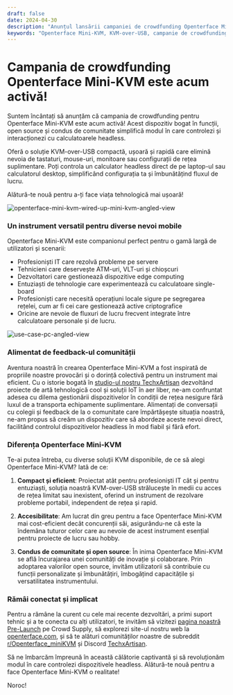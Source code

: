```yaml
---
draft: false
date: 2024-04-30
description: "Anunțul lansării campaniei de crowdfunding Openterface Mini-KVM - o soluție KVM-over-USB open source și accesibilă pentru controlul calculatoarelor headless. Perfect pentru profesioniști IT, dezvoltatori și entuziaști de tehnologie care caută gestionare eficientă a dispozitivelor."
keywords: "Openterface Mini-KVM, KVM-over-USB, campanie de crowdfunding, KVM open source, control calculator headless, instrument de rezolvare probleme IT, gestionare dispozitive, soluție KVM portabilă, TechxArtisan, KVM accesibil"
---
```


# Campania de crowdfunding Openterface Mini-KVM este acum activă!

Suntem încântați să anunțăm că campania de crowdfunding pentru Openterface Mini-KVM este acum activă! Acest dispozitiv bogat în funcții, open source și condus de comunitate simplifică modul în care controlezi și interacționezi cu calculatoarele headless.

Oferă o soluție KVM-over-USB compactă, ușoară și rapidă care elimină nevoia de tastaturi, mouse-uri, monitoare sau configurații de rețea suplimentare. Poți controla un calculator headless direct de pe laptop-ul sau calculatorul desktop, simplificând configurația ta și îmbunătățind fluxul de lucru.

Alătură-te nouă pentru a-ți face viața tehnologică mai ușoară!

![openterface-mini-kvm-wired-up-mini-kvm-angled-view](https://www.crowdsupply.com/img/418f/c93dc838-7dbf-4281-b6e0-16f1bee6418f/openterface-mini-kvm-wired-up-mini-kvm-angled-view_jpg_gallery-lg.jpg)

### Un instrument versatil pentru diverse nevoi mobile

Openterface Mini-KVM este companionul perfect pentru o gamă largă de utilizatori și scenarii:

- Profesioniști IT care rezolvă probleme pe servere
- Tehnicieni care deservește ATM-uri, VLT-uri și chioșcuri
- Dezvoltatori care gestionează dispozitive edge computing
- Entuziaști de tehnologie care experimentează cu calculatoare single-board
- Profesioniști care necesită operațiuni locale sigure pe segregarea rețelei, cum ar fi cei care gestionează active criptografice
- Oricine are nevoie de fluxuri de lucru frecvent integrate între calculatoare personale și de lucru.

![use-case-pc-angled-view](https://www.crowdsupply.com/img/4003/335f6301-8abd-4efd-9803-9c6f8c6d4003/use-case-pc-angled-view_jpg_gallery-lg.jpg)

### Alimentat de feedback-ul comunității

Aventura noastră în crearea Openterface Mini-KVM a fost inspirată de propriile noastre provocări și o dorință colectivă pentru un instrument mai eficient. Cu o istorie bogată în [studio-ul nostru TechxArtisan](https://techxartisan.com/en/) dezvoltând proiecte de artă tehnologică cool și soluții IoT în aer liber, ne-am confruntat adesea cu dilema gestionării dispozitivelor în condiții de rețea nesigure fără luxul de a transporta echipamente suplimentare. Alimentați de conversații cu colegii și feedback de la o comunitate care împărtășește situația noastră, ne-am propus să creăm un dispozitiv care să abordeze aceste nevoi direct, facilitând controlul dispozitivelor headless în mod fiabil și fără efort.

### Diferența Openterface Mini-KVM

Te-ai putea întreba, cu diverse soluții KVM disponibile, de ce să alegi Openterface Mini-KVM? Iată de ce:

1. **Compact și eficient**: Proiectat atât pentru profesioniști IT cât și pentru entuziaști, soluția noastră KVM-over-USB strălucește în medii cu acces de rețea limitat sau inexistent, oferind un instrument de rezolvare probleme portabil, independent de rețea și rapid.
    
2. **Accesibilitate**: Am lucrat din greu pentru a face Openterface Mini-KVM mai cost-eficient decât concurenții săi, asigurându-ne că este la îndemâna tuturor celor care au nevoie de acest instrument esențial pentru proiecte de lucru sau hobby.
    
3. **Condus de comunitate și open source**: În inima Openterface Mini-KVM se află încurajarea unei comunități de inovație și colaborare. Prin adoptarea valorilor open source, invităm utilizatorii să contribuie cu funcții personalizate și îmbunătățiri, îmbogățind capacitățile și versatilitatea instrumentului.

### Rămâi conectat și implicat

Pentru a rămâne la curent cu cele mai recente dezvoltări, a primi suport tehnic și a te conecta cu alți utilizatori, te invităm să vizitezi [pagina noastră Pre-Launch](https://www.crowdsupply.com/techxartisan/openterface-mini-kvm) pe Crowd Supply, să explorezi site-ul nostru web la [openterface.com](/), și să te alături comunităților noastre de subreddit [r/Openterface_miniKVM](/reddit) și Discord [TechxArtisan](https://discord.com/invite/4khsrbGS).

Să ne îmbarcăm împreună în această călătorie captivantă și să revoluționăm modul în care controlezi dispozitivele headless. Alătură-te nouă pentru a face Openterface Mini-KVM o realitate!

Noroc!

